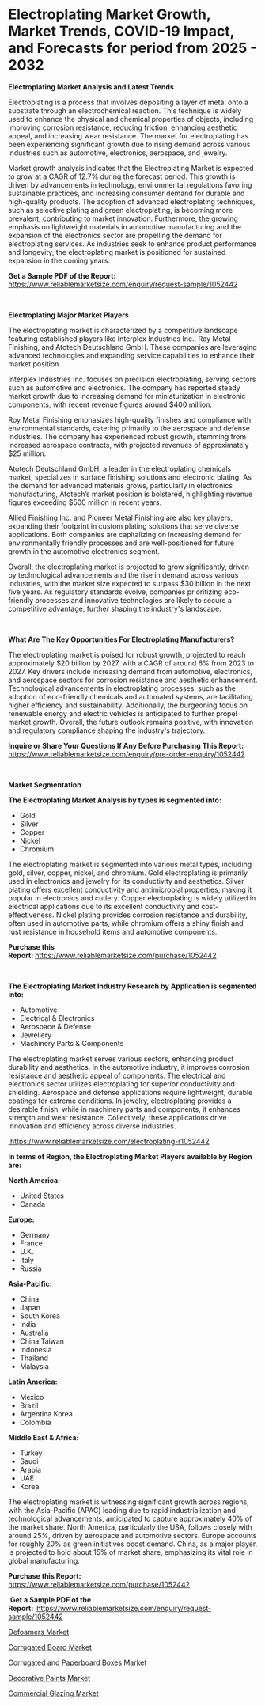 <p><h1>Electroplating Market Growth, Market Trends, COVID-19 Impact, and Forecasts for period from 2025 - 2032</h1></p><p><strong>Electroplating Market Analysis and Latest Trends</strong></p>
<p><p>Electroplating is a process that involves depositing a layer of metal onto a substrate through an electrochemical reaction. This technique is widely used to enhance the physical and chemical properties of objects, including improving corrosion resistance, reducing friction, enhancing aesthetic appeal, and increasing wear resistance. The market for electroplating has been experiencing significant growth due to rising demand across various industries such as automotive, electronics, aerospace, and jewelry.</p><p>Market growth analysis indicates that the Electroplating Market is expected to grow at a CAGR of 12.7% during the forecast period. This growth is driven by advancements in technology, environmental regulations favoring sustainable practices, and increasing consumer demand for durable and high-quality products. The adoption of advanced electroplating techniques, such as selective plating and green electroplating, is becoming more prevalent, contributing to market innovation. Furthermore, the growing emphasis on lightweight materials in automotive manufacturing and the expansion of the electronics sector are propelling the demand for electroplating services. As industries seek to enhance product performance and longevity, the electroplating market is positioned for sustained expansion in the coming years.</p></p>
<p><strong>Get a Sample PDF of the Report:&nbsp;</strong> <a href="https://www.reliablemarketsize.com/enquiry/request-sample/1052442?utm_campaign=1999&utm_medium=2&utm_source=Github&utm_content=ia&utm_term=01042025&utm_id=electroplating">https://www.reliablemarketsize.com/enquiry/request-sample/1052442</a></p>
<p>&nbsp;</p>
<p><strong>Electroplating Major Market Players</strong></p>
<p><p>The electroplating market is characterized by a competitive landscape featuring established players like Interplex Industries Inc., Roy Metal Finishing, and Atotech Deutschland GmbH. These companies are leveraging advanced technologies and expanding service capabilities to enhance their market position.</p><p>Interplex Industries Inc. focuses on precision electroplating, serving sectors such as automotive and electronics. The company has reported steady market growth due to increasing demand for miniaturization in electronic components, with recent revenue figures around $400 million.</p><p>Roy Metal Finishing emphasizes high-quality finishes and compliance with environmental standards, catering primarily to the aerospace and defense industries. The company has experienced robust growth, stemming from increased aerospace contracts, with projected revenues of approximately $25 million.</p><p>Atotech Deutschland GmbH, a leader in the electroplating chemicals market, specializes in surface finishing solutions and electronic plating. As the demand for advanced materials grows, particularly in electronics manufacturing, Atotech’s market position is bolstered, highlighting revenue figures exceeding $500 million in recent years.</p><p>Allied Finishing Inc. and Pioneer Metal Finishing are also key players, expanding their footprint in custom plating solutions that serve diverse applications. Both companies are capitalizing on increasing demand for environmentally friendly processes and are well-positioned for future growth in the automotive electronics segment.</p><p>Overall, the electroplating market is projected to grow significantly, driven by technological advancements and the rise in demand across various industries, with the market size expected to surpass $30 billion in the next five years. As regulatory standards evolve, companies prioritizing eco-friendly processes and innovative technologies are likely to secure a competitive advantage, further shaping the industry's landscape.</p></p>
<p>&nbsp;</p>
<p><strong>What Are The Key Opportunities For Electroplating Manufacturers?</strong></p>
<p><p>The electroplating market is poised for robust growth, projected to reach approximately $20 billion by 2027, with a CAGR of around 6% from 2023 to 2027. Key drivers include increasing demand from automotive, electronics, and aerospace sectors for corrosion resistance and aesthetic enhancement. Technological advancements in electroplating processes, such as the adoption of eco-friendly chemicals and automated systems, are facilitating higher efficiency and sustainability. Additionally, the burgeoning focus on renewable energy and electric vehicles is anticipated to further propel market growth. Overall, the future outlook remains positive, with innovation and regulatory compliance shaping the industry's trajectory.</p></p>
<p><strong>Inquire or Share Your Questions If Any Before Purchasing This Report:</strong> <a href="https://www.reliablemarketsize.com/enquiry/pre-order-enquiry/1052442?utm_campaign=1999&utm_medium=2&utm_source=Github&utm_content=ia&utm_term=01042025&utm_id=electroplating">https://www.reliablemarketsize.com/enquiry/pre-order-enquiry/1052442</a></p>
<p>&nbsp;</p>
<p><strong>Market Segmentation</strong></p>
<p><strong>The Electroplating Market Analysis by types is segmented into:</strong></p>
<p><ul><li>Gold</li><li>Silver</li><li>Copper</li><li>Nickel</li><li>Chromium</li></ul></p>
<p><p>The electroplating market is segmented into various metal types, including gold, silver, copper, nickel, and chromium. Gold electroplating is primarily used in electronics and jewelry for its conductivity and aesthetics. Silver plating offers excellent conductivity and antimicrobial properties, making it popular in electronics and cutlery. Copper electroplating is widely utilized in electrical applications due to its excellent conductivity and cost-effectiveness. Nickel plating provides corrosion resistance and durability, often used in automotive parts, while chromium offers a shiny finish and rust resistance in household items and automotive components.</p></p>
<p><strong>Purchase this Report:&nbsp;</strong><a href="https://www.reliablemarketsize.com/purchase/1052442?utm_campaign=1999&utm_medium=2&utm_source=Github&utm_content=ia&utm_term=01042025&utm_id=electroplating">https://www.reliablemarketsize.com/purchase/1052442</a></p>
<p>&nbsp;</p>
<p><strong>The Electroplating Market Industry Research by Application is segmented into:</strong></p>
<p><ul><li>Automotive</li><li>Electrical & Electronics</li><li>Aerospace & Defense</li><li>Jewellery</li><li>Machinery Parts & Components</li></ul></p>
<p><p>The electroplating market serves various sectors, enhancing product durability and aesthetics. In the automotive industry, it improves corrosion resistance and aesthetic appeal of components. The electrical and electronics sector utilizes electroplating for superior conductivity and shielding. Aerospace and defense applications require lightweight, durable coatings for extreme conditions. In jewelry, electroplating provides a desirable finish, while in machinery parts and components, it enhances strength and wear resistance. Collectively, these applications drive innovation and efficiency across diverse industries.</p></p>
<p><a href="https://www.reliablemarketsize.com/electroplating-r1052442?utm_campaign=1999&utm_medium=2&utm_source=Github&utm_content=ia&utm_term=01042025&utm_id=electroplating">&nbsp;https://www.reliablemarketsize.com/electroplating-r1052442</a></p>
<p><strong>In terms of Region, the Electroplating Market Players available by Region are:</strong></p>
<p>
    <p> <strong> North America: </strong>
        <ul>
            <li>United States</li>
            <li>Canada</li>
        </ul>
        </p> 
    <p> <strong> Europe: </strong>
        <ul>
            <li>Germany</li>
            <li>France</li>
            <li>U.K.</li>
            <li>Italy</li>
            <li>Russia</li>
        </ul>
        </p> 
    <p> <strong> Asia-Pacific: </strong>
        <ul>
            <li>China</li>
            <li>Japan</li>
            <li>South Korea</li>
            <li>India</li>
            <li>Australia</li>
            <li>China Taiwan</li>
            <li>Indonesia</li>
            <li>Thailand</li>
            <li>Malaysia</li>
        </ul>
        </p> 
    <p> <strong> Latin America: </strong>
        <ul>
            <li>Mexico</li>
            <li>Brazil</li>
            <li>Argentina Korea</li>
            <li>Colombia</li>
        </ul>
        </p> 
    <p> <strong> Middle East & Africa: </strong>
        <ul>
            <li>Turkey</li>
            <li>Saudi</li>
            <li>Arabia</li>
            <li>UAE</li>
            <li>Korea</li>
        </ul>
    </p>
    </p>
<p><p>The electroplating market is witnessing significant growth across regions, with the Asia-Pacific (APAC) leading due to rapid industrialization and technological advancements, anticipated to capture approximately 40% of the market share. North America, particularly the USA, follows closely with around 25%, driven by aerospace and automotive sectors. Europe accounts for roughly 20% as green initiatives boost demand. China, as a major player, is projected to hold about 15% of market share, emphasizing its vital role in global manufacturing.</p></p>
<p><strong>Purchase this Report: </strong><a href="https://www.reliablemarketsize.com/purchase/1052442?utm_campaign=1999&utm_medium=2&utm_source=Github&utm_content=ia&utm_term=01042025&utm_id=electroplating">https://www.reliablemarketsize.com/purchase/1052442</a></p>
<p>&nbsp;<strong>Get a Sample PDF of the Report:&nbsp;&nbsp;</strong><a href="https://www.reliablemarketsize.com/enquiry/request-sample/1052442?utm_campaign=1999&utm_medium=2&utm_source=Github&utm_content=ia&utm_term=01042025&utm_id=electroplating">https://www.reliablemarketsize.com/enquiry/request-sample/1052442</a></p>
<p><strong></strong></p>
<p><p><a href="https://github.com/suzorfazlikb/Market-Research-Report-List-1/blob/main/defoamers-market.md?utm_campaign=1999&utm_medium=2&utm_source=Github&utm_content=ia&utm_term=01042025&utm_id=electroplating">Defoamers Market</a></p><p><a href="https://github.com/semenbobbaxu/Market-Research-Report-List-1/blob/main/corrugated-board-market.md?utm_campaign=1999&utm_medium=2&utm_source=Github&utm_content=ia&utm_term=01042025&utm_id=electroplating">Corrugated Board Market</a></p><p><a href="https://github.com/roffefaith6l/Market-Research-Report-List-1/blob/main/corrugated-and-paperboard-boxes-market.md?utm_campaign=1999&utm_medium=2&utm_source=Github&utm_content=ia&utm_term=01042025&utm_id=electroplating">Corrugated and Paperboard Boxes Market</a></p><p><a href="https://github.com/irisadoranrx/Market-Research-Report-List-1/blob/main/decorative-paints-market.md?utm_campaign=1999&utm_medium=2&utm_source=Github&utm_content=ia&utm_term=01042025&utm_id=electroplating">Decorative Paints Market</a></p><p><a href="https://github.com/erkidrhoy/Market-Research-Report-List-1/blob/main/commercial-glazing-market.md?utm_campaign=1999&utm_medium=2&utm_source=Github&utm_content=ia&utm_term=01042025&utm_id=electroplating">Commercial Glazing Market</a></p></p>
